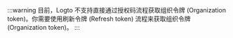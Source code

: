 :::warning
目前，Logto 不支持直接通过授权码流程获取组织令牌 (Organization token)。你需要使用刷新令牌 (Refresh token) 流程来获取组织令牌 (Organization token)。
:::